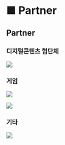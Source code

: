 # ■ Partner

## Partner

### 디지털콘텐츠 협단체

![](.gitbook/assets/Partner\_00.png)

### 게임

![](.gitbook/assets/Partner\_01.png)

![](.gitbook/assets/Partner\_02.png)

### 기타

![](.gitbook/assets/Partner\_03.png)

